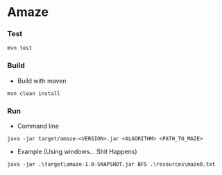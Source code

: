 # Amaze

### Test
```
mvn test
```

### Build

* Build with maven
```
mvn clean install
```

### Run

* Command line
```
java -jar target/amaze-<VERSION>.jar <ALGORITHM> <PATH_TO_MAZE>
```

* Example (Using windows... Shit Happens)
```
java -jar .\target\amaze-1.0-SNAPSHOT.jar BFS .\resources\maze0.txt
```
